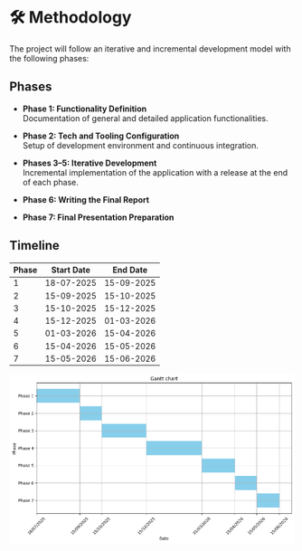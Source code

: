 # 🛠️ Methodology

The project will follow an iterative and incremental development model with the following phases:

## Phases

- **Phase 1: Functionality Definition**  
  Documentation of general and detailed application functionalities.

- **Phase 2: Tech and Tooling Configuration**  
  Setup of development environment and continuous integration.

- **Phases 3–5: Iterative Development**  
  Incremental implementation of the application with a release at the end of each phase.

- **Phase 6: Writing the Final Report**

- **Phase 7: Final Presentation Preparation**

## Timeline

| Phase | Start Date | End Date   |
|-------|------------|------------|
| 1     | 18-07-2025 | 15-09-2025 |
| 2     | 15-09-2025 | 15-10-2025 |
| 3     | 15-10-2025 | 15-12-2025 |
| 4     | 15-12-2025 | 01-03-2026 |
| 5     | 01-03-2026 | 15-04-2026 |
| 6     | 15-04-2026 | 15-05-2026 |
| 7     | 15-05-2026 | 15-06-2026 |

![Gantt chart for project`s phases](docs/images/gantt_chart.png)
